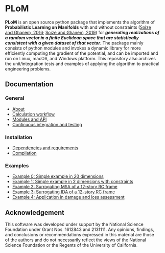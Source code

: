 # PLoM

**PLoM** is an open source python package that implements the algorithm of **Probabilistic Learning on Manifolds** with
and without constraints ([Soize and Ghanem, 2016](https://doi.org/10.1016/j.jcp.2016.05.044); [Soize and Ghanem,
2019](https://doi.org/10.1002/nme.6202)) for ***generating realizations of a random vector in a finite Euclidean space that are
statistically consistent with a given dataset of that vector***. The package mainly consists of python modules and invokes a dynamic
library for more efficiently computing the gradient of the potential, and can be imported and run on Linux, macOS, and Windows platform. This repository also archives the unit/integration tests and examples of applying the algorithm to practical engineering problems.

## Documentation
### General
* [About](doc/about.md)
* [Calculation workflow](doc/calculation-workflow.md)
* [Modules and API](doc/modules.md)
* [Continuous integration and testing](doc/testing.md)
### Installation
* [Dependencies and requirements](doc/requirements.md)
* [Compilation](doc/compilation.md)
### Examples
* [Example 0: Simple example in 20 dimensions](example/example0/ExampleScript_20D.ipynb)
* [Example 1: Simple example in 2 dimensions with constraints](example/example1/ExampleScript_2D.ipynb)
* [Example 2: Surrogating MSA of a 12-story RC frame](example/example2/ExampleScript_FullMSA.ipynb)
* [Example 3: Surrogating IDA of a 12-story RC frame](example/example3/ExampleScript_IDA.ipynb)
* [Example 4: Application in damage and loss assessment](example/example4/ExampleScript_DL.ipynb)

## Acknowledgement
This software was developed under support by the National Science Foundation under Grant Nos. 1612843 and 2131111. Any opinions, findings, and conclusions or recommendations expressed in this material are those of the authors and do not necessarily reflect the views of the National Science Foundation or the Regents of the University of California.
